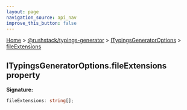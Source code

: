 ```yaml
---
layout: page
navigation_source: api_nav
improve_this_button: false
---
```



[Home](./index.md) &gt; [@rushstack/typings-generator](./typings-generator.md) &gt; [ITypingsGeneratorOptions](./typings-generator.itypingsgeneratoroptions.md) &gt; [fileExtensions](./typings-generator.itypingsgeneratoroptions.fileextensions.md)

## ITypingsGeneratorOptions.fileExtensions property

<b>Signature:</b>

```typescript
fileExtensions: string[];
```
